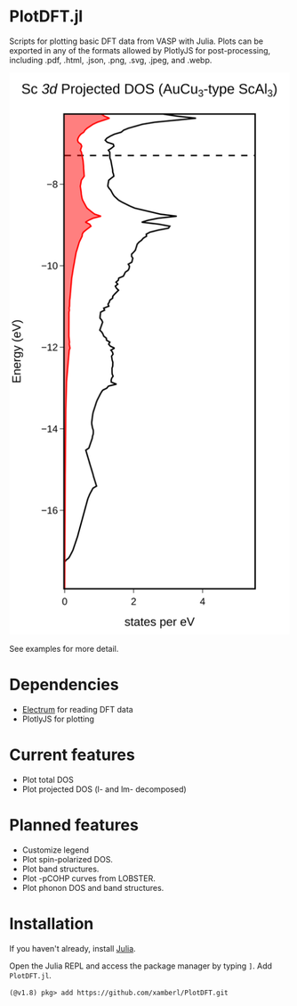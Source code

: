 # PlotDFT.jl
Scripts for plotting basic DFT data from VASP with Julia.
Plots can be exported in any of the formats allowed by PlotlyJS for post-processing, including .pdf, .html, .json, .png, .svg, .jpeg, and .webp.

![Sc 3d Projected Density of States of AuCu3-type ScAl3](./assets/ScAl3_Sc_d_pdos.svg)

See examples for more detail.

# Dependencies
* [Electrum](https://github.com/brainandforce/Electrum.jl) for reading DFT data
* PlotlyJS for plotting

# Current features
* Plot total DOS
* Plot projected DOS (l- and lm- decomposed)

# Planned features
* Customize legend
* Plot spin-polarized DOS.
* Plot band structures.
* Plot -pCOHP curves from LOBSTER.
* Plot phonon DOS and band structures.

# Installation
If you haven't already, install [Julia](https://julialang.org/).

Open the Julia REPL and access the package manager by typing `]`. Add `PlotDFT.jl`.
```
(@v1.8) pkg> add https://github.com/xamberl/PlotDFT.git
```